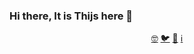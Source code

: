 ### Hi there, It is Thijs here 👋




<p align="center">
<a href="https://codestats.net/users/thijsbekke" alt="Codestats">🤓</a>
<a href="https://twitter.com/thijsbekke" alt="Twitter - Thijs Bekke">🐦</a>
<a href="https://twitter.com/OctoOver" alt="Twitter - Octoover">🐙</a>
<a href="https://thijsbekke.nl" alt="Website">ℹ️</a>

</p>


<!--
<a href="https://thedutchguys.com" alt="Blog">⌨️</a>
**thijsbekke/thijsbekke** is a ✨ _special_ ✨ repository because its `README.md` (this file) appears on your GitHub profile.

Here are some ideas to get you started:

- 🔭 I’m currently working on ...
- 🌱 I’m currently learning ...
- 👯 I’m looking to collaborate on ...
- 🤔 I’m looking for help with ...
- 💬 Ask me about ...
- 📫 How to reach me: ...
- 😄 Pronouns: ...
- ⚡ Fun fact: ...
-->
